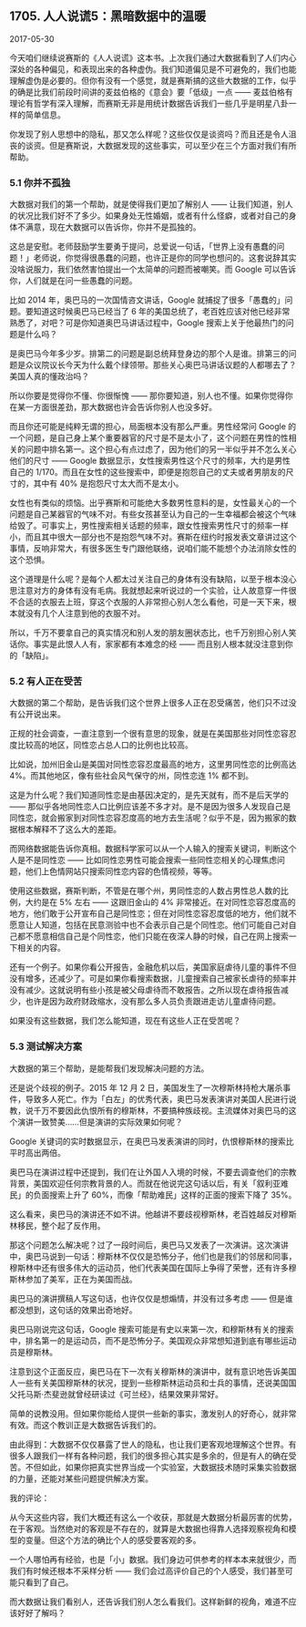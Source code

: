 ## 1705. 人人说谎5：黑暗数据中的温暖

2017-05-30

今天咱们继续说赛斯的《人人说谎》这本书。上次我们通过大数据看到了人们内心深处的各种偏见，和表现出来的各种虚伪。我们知道偏见是不可避免的，我们也能理解虚伪是必要的。但你有没有一个感觉，就是赛斯搞的这些大数据的工作，似乎的确是比我们前段时间讲的麦兹伯格的《意会》要「低级」一点 —— 麦兹伯格有理论有哲学有深入理解，而赛斯无非是用统计数据告诉我们一些几乎是明星八卦一样的简单信息。

你发现了别人思想中的隐私，那又怎么样呢？这些仅仅是谈资吗？而且还是令人沮丧的谈资。但是赛斯说，大数据发现的这些事实，可以至少在三个方面对我们有所帮助。 

### 5.1 你并不孤独

大数据对我们的第一个帮助，就是使得我们更加了解别人 —— 让我们知道，别人的状况比我们好不了多少。如果身处无性婚姻，或者有什么怪癖，或者对自己的身体不满意，现在大数据可以告诉你，你并不是孤独的。

这总是安慰。老师鼓励学生要勇于提问，总爱说一句话，「世界上没有愚蠢的问题！」老师说，你觉得很愚蠢的问题，也许正是你的同学也想问的。这套说辞其实没啥说服力，我们依然害怕提出一个太简单的问题而被嘲笑。而 Google 可以告诉你，人们就是在问一些愚蠢的问题。

比如 2014 年，奥巴马的一次国情咨文讲话，Google 就捕捉了很多「愚蠢的」问题。要知道这时候奥巴马已经当了 6 年的美国总统了，老百姓应该对他已经非常熟悉了，对吧？可是你知道奥巴马讲话过程中，Google 搜索上关于他最热门的问题是什么吗？

是奥巴马今年多少岁。排第二的问题是副总统拜登身边的那个人是谁。排第三的问题是众议院议长今天为什么戴个绿领带。那些关心奥巴马讲话议题的人都哪去了？美国人真的懂政治吗？

所以你要是觉得你不懂、你很惭愧 —— 那你要知道，别人也不懂。如果你觉得你在某一方面很差劲，那大数据也许会告诉你别人也没多好。

而且你还可能是纯粹无谓的担心，局面根本没有那么严重。男性经常问 Google 的一个问题，是自己身上某个重要器官的尺寸是不是太小了，这个问题在男性的性相关的问题中排名第一。这个担心有点过虑了，因为他们的另一半似乎并不怎么关心他们的尺寸 —— Google 数据显示，女性搜索男性这个尺寸的频率，大约是男性自己的 1/170。而且在女性的这些搜索中，即便是抱怨自己的丈夫或者男朋友的尺寸的，其中有 40% 是抱怨尺寸太大而不是太小。

女性也有类似的烦恼。出乎赛斯和可能绝大多数男性意料的是，女性最关心的一个问题是自己某器官的气味不对。有些女孩甚至认为自己的一生幸福都会被这个气味给毁了。可事实上，男性搜索相关话题的频率，跟女性搜索男性尺寸的频率一样小，而且其中很大一部分也不是抱怨气味不对。赛斯在纽约时报发表文章讲过这个事情，反响非常大，有很多医生专门跟他联络，说咱们能不能想个办法消除女性的这个恐惧。

这个道理是什么呢？是每个人都太过关注自己的身体有没有缺陷，以至于根本没心思注意对方的身体有没有毛病。我就想起来听说过的一个实验，让人故意穿一件很不合适的衣服去上班，穿这个衣服的人非常担心别人怎么看他，可是一天下来，根本就没有几个人注意到他的衣服不对。

所以，千万不要拿自己的真实情况和别人发的朋友圈状态比，也千万别担心别人笑话你。事实是此恨人人有，家家都有本难念的经 —— 而且别人根本就没注意到你的「缺陷」。 

### 5.2 有人正在受苦

大数据的第二个帮助，是告诉我们这个世界上很多人正在忍受痛苦，他们只不过没有公开说出来。

正规的社会调查，一直注意到一个很有意思的现象，就是在美国那些对同性恋容忍度比较高的地区，同性恋占总人口的比例也比较高。

比如说，加州旧金山是美国对同性恋容忍度最高的地方，这里男同性恋的比例高达 4%。而其他地区，像有些社会风气保守的州，同性恋连 1% 都不到。

这是为什么呢？我们知道同性恋是由基因决定的，是先天就有，而不是后天学的 —— 那似乎各地同性恋人口比例应该差不多才对。是不是因为很多人发现自己是同性恋，就会搬家到对同性恋容忍度高的地方去生活呢？似乎不是，因为搬家的数据根本解释不了这么大的差距。

而网络数据能告诉你真相。数据科学家可以从一个人输入的搜索关键词，判断这个人是不是同性恋 —— 比如同性恋男性可能会搜索一些同性恋相关的心理焦虑问题，他们上色情网站只搜索同性恋内容的色情视频，等等。

使用这些数据，赛斯判断，不管是在哪个州，男同性恋的人数占男性总人数的比例，大约是在 5% 左右 —— 这跟旧金山的 4% 非常接近。在对同性恋容忍度高的地方，他们敢于公开宣布自己是同性恋；但在对同性恋容忍度低的地方，他们就不愿意让人知道，包括在民意测验中也不会表示自己是个同性恋。他们可能自己对自己都不愿意相信自己是个同性恋，他们只能在夜深人静的时候，自己在网上搜索一下相关的内容。

还有一个例子。如果你看公开报告，金融危机以后，美国家庭虐待儿童的事件不但没有增多，还减少了。可是如果你看搜索数据，儿童搜索自己被家长虐待的频率并没有减少。这就说明有些小孩是被父母虐待而不敢报告。之所以现在虐待报告减少，也许是因为政府财政缩水，没有那么多人员负责跟进走访儿童虐待问题。

如果没有这些数据，我们怎么能知道，现在有这些人正在受苦呢？ 

### 5.3 测试解决方案

大数据的第三个帮助，是能帮我们发现解决问题的方法。

还是说个歧视的例子。2015 年 12 月 2 日，美国发生了一次穆斯林持枪大屠杀事件，导致多人死亡。作为「白左」的优秀代表，奥巴马发表演讲对美国人民进行说教，说千万不要因此仇恨所有的穆斯林，不要搞种族歧视。主流媒体对奥巴马的这个演讲一致赞美……但是演讲的实际效果如何呢？

Google 关键词的实时数据显示，在奥巴马发表演讲的同时，仇恨穆斯林的搜索比平时高出两倍。

奥巴马在演讲过程中还提到，我们在让外国人入境的时候，不要去调查他们的宗教背景，美国欢迎任何宗教背景的人。而就在他说完这句话以后，有关「叙利亚难民」的负面搜索上升了 60%，而像「帮助难民」这样的正面的搜索下降了 35%。

这么看来，奥巴马的演讲还不如不讲。他越讲不要歧视穆斯林，老百姓越反对穆斯林移民，整个起了反作用。

那这个问题怎么解决呢？过了一段时间后，奥巴马又发表了一次演讲。这次演讲中，奥巴马说到一句话：穆斯林不仅仅是恐怖分子，他们也是我们的邻居和同事，穆斯林中还有很多伟大的运动员，他们代表美国在国际上争得了荣誉，还有许多穆斯林参加了美军，正在为美国而战。

奥巴马的演讲撰稿人写这句话，也许仅仅是想煽情，并没有过多考虑 —— 但是谁都没想到，这句话的效果出奇地好。

奥巴马刚说完这句话，Google 搜索可能是有史以来第一次，和穆斯林有关的搜索中，排名第一的是运动员，而不是恐怖分子。美国观众非常想知道到底有哪些运动员是穆斯林。

注意到这个正面反应，奥巴马在下一次有关穆斯林的演讲中，就有意识地告诉美国人一些有关美国穆斯林的状况，提到一些穆斯林运动员和士兵的事情，还说美国国父托马斯·杰斐逊就曾经研读过《可兰经》，结果效果非常好。

简单的说教没用。但如果你能给人提供一些新的事实，激发别人的好奇心，就非常有效。而这个教训正是大数据告诉我们的。 

由此得到：大数据不仅仅暴露了世人的隐私，也让我们更客观地理解这个世界。有很多人跟我们一样有各种问题，我们的很多担心其实是多余的，但是有人的确在受苦。不但如此，如果你把真实世界当成一个实验室，大数据技术随时采集实验数据的力量，还能对某些问题提供解决方案。

我的评论：

从今天这些内容，我们大概还有这么一个收获，那就是大数据分析最厉害的优势，在于客观。当然绝对的客观是不存在的，就算是大数据也得靠人选择观察视角和模型的变量。但这个方法的确比个人的感受要客观的多。

一个人哪怕再有经验，也是「小」数据。我们身边可供参考的样本本来就很少，而我们有时候还根本不采样分析 —— 我们会过高评价自己的个人感受，我们甚至可能只看到了自己。

而大数据让我们看别人，还告诉我们别人怎么看我们。这样新鲜的视角，难道不应该好好了解吗？